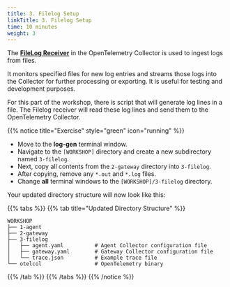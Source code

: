 ```yaml
---
title: 3. Filelog Setup
linkTitle: 3. Filelog Setup
time: 10 minutes
weight: 3
---
```


The [**FileLog Receiver**](https://github.com/open-telemetry/opentelemetry-collector-contrib/blob/main/receiver/filelogreceiver/README.md) in the OpenTelemetry Collector is used to ingest logs from files.

It monitors specified files for new log entries and streams those logs into the Collector for further processing or exporting. It is useful for testing and development purposes.

For this part of the workshop, there is script that will generate log lines in a file. The Filelog receiver will read these log lines and send them to the OpenTelemetry Collector.

{{% notice title="Exercise" style="green" icon="running" %}}

- Move to the **log-gen** terminal window.
- Navigate to the `[WORKSHOP]` directory and create a new subdirectory named `3-filelog`.
- Next, copy all contents from the `2-gateway` directory into `3-filelog`.
- After copying, remove any `*.out` and `*.log` files.
- Change **all** terminal windows to the `[WORKSHOP]/3-filelog` directory.

Your updated directory structure will now look like this:

{{% tabs %}}
{{% tab title="Updated Directory Structure" %}}

```text
WORKSHOP
├── 1-agent
├── 2-gateway
├── 3-filelog
│   ├── agent.yaml          # Agent Collector configuration file
│   ├── gateway.yaml        # Gateway Collector configuration file
│   └── trace.json          # Example trace file
└── otelcol                 # OpenTelemetry binary
```

{{% /tab %}}
{{% /tabs %}}
{{% /notice %}}
